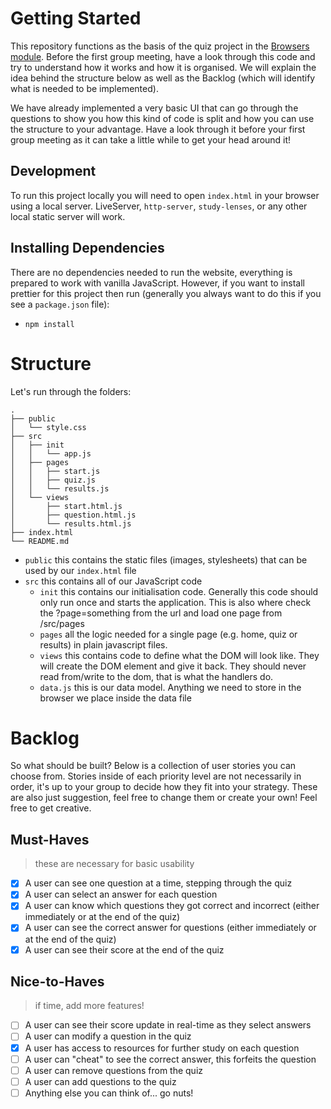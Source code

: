 # Getting Started

This repository functions as the basis of the quiz project in the [Browsers module](https://github.com/HackYourFuture/Browsers). Before the first group meeting, have a look through this code and try to understand how it works and how it is organised. We will explain the idea behind the structure below as well as the Backlog (which will identify what is needed to be implemented).

We have already implemented a very basic UI that can go through the questions to show you how this kind of code is split and how you can use the structure to your advantage. Have a look through it before your first group meeting as it can take a little while to get your head around it!

## Development

To run this project locally you will need to open `index.html` in your browser using a local server. LiveServer, `http-server`, `study-lenses`, or any other local static server will work.

## Installing Dependencies

There are no dependencies needed to run the website, everything is prepared to work with vanilla JavaScript. However, if you want to install prettier for this project then run (generally you always want to do this if you see a `package.json` file):

- `npm install`

# Structure

Let's run through the folders:

```
.
├── public
│   └── style.css
├── src
│   ├── init
│   │   └── app.js
│   ├── pages
│   │   ├── start.js
│   │   ├── quiz.js
│   │   └── results.js
│   └── views
│       ├── start.html.js
│       ├── question.html.js
│       └── results.html.js
├── index.html
└── README.md

```

- `public` this contains the static files (images, stylesheets) that can be used by our `index.html` file
- `src` this contains all of our JavaScript code
  - `init` this contains our initialisation code. Generally this code should only run once and starts the application.
    This is also where check the ?page=something from the url and load one page from /src/pages
  - `pages` all the logic needed for a single page (e.g. home, quiz or results) in plain javascript files.
  - `views` this contains code to define what the DOM will look like. They will create the DOM element and give it back. They should never read from/write to the dom, that is what the handlers do.
  - `data.js` this is our data model. Anything we need to store in the browser we place inside the data file

# Backlog

So what should be built? Below is a collection of user stories you can choose from. Stories inside of each priority level are not necessarily in order, it's up to your group to decide how they fit into your strategy. These are also just suggestion, feel free to change them or create your own! Feel free to get creative.

## Must-Haves

> these are necessary for basic usability

- [x] A user can see one question at a time, stepping through the quiz
- [x] A user can select an answer for each question
- [x] A user can know which questions they got correct and incorrect (either immediately or at the end of the quiz)
- [x] A user can see the correct answer for questions (either immediately or at the end of the quiz)
- [x] A user can see their score at the end of the quiz

## Nice-to-Haves

> if time, add more features!

- [ ] A user can see their score update in real-time as they select answers
- [ ] A user can modify a question in the quiz
- [x] A user has access to resources for further study on each question
- [ ] A user can "cheat" to see the correct answer, this forfeits the question
- [ ] A user can remove questions from the quiz
- [ ] A user can add questions to the quiz
- [ ] Anything else you can think of... go nuts!
